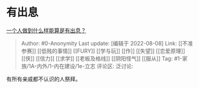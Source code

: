 # 有出息
[一个人做到什么样能算是有出息？](https://www.zhihu.com/question/40556138/answer/2614232643)

> Author: #0-Anonymity
> Last update: [编辑于 2022-08-08]
> Link: [[不准参赛]] [[低贱的事情]] [[FURY]] [[学与玩]] [[作]] [[失望]] [[恋爱原理]] [[侠]] [[信力]] [[求学]] [[老板及格线]] [[阴阳怪气]] [[服从]]
> Tag: #1-家族/1A-内外/1-内在建设/1e-立志 
> 评论区:
> 泛讨论:

有所有亲戚都不认识的人祭拜。
